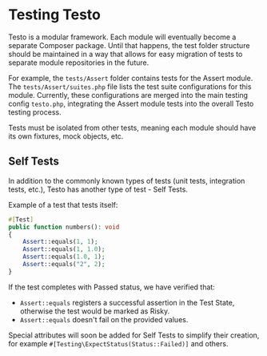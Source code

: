 # Testing Testo

Testo is a modular framework.
Each module will eventually become a separate Composer package. Until that happens,
the test folder structure should be maintained in a way that allows for easy migration
of tests to separate module repositories in the future.

For example, the `tests/Assert` folder contains tests for the Assert module.
The `tests/Assert/suites.php` file lists the test suite configurations for this module.
Currently, these configurations are merged into the main testing config `testo.php`,
integrating the Assert module tests into the overall Testo testing process.

Tests must be isolated from other tests, meaning each module should have
its own fixtures, mock objects, etc.

## Self Tests

In addition to the commonly known types of tests (unit tests, integration tests, etc.),
Testo has another type of test - Self Tests.

Example of a test that tests itself:

```php
#[Test]
public function numbers(): void
{
    Assert::equals(1, 1);
    Assert::equals(1, 1.0);
    Assert::equals(1.0, 1);
    Assert::equals("2", 2);
}
```

If the test completes with Passed status, we have verified that:
- `Assert::equals` registers a successful assertion in the Test State, otherwise the test would be marked as Risky.
- `Assert::equals` doesn't fail on the provided values.

Special attributes will soon be added for Self Tests to simplify their creation,
for example `#[Testing\ExpectStatus(Status::Failed)]` and others.
